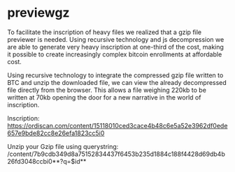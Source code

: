 # previewgz

To facilitate the inscription of heavy files we realized that a gzip file previewer is needed. Using recursive technology and js decompression we are able to generate very heavy inscription at one-third of the cost, making it possible to create increasingly complex bitcoin enrollments at affordable cost.

Using recursive technology to integrate the compressed gzip file written to BTC and unzip the downloaded file, we can view the already decompressed file directly from the browser. This allows a file weighing 220kb to be written at 70kb opening the door for a new narrative in the world of inscription.

Inscription: https://ordiscan.com/content/15118010ced3cace4b48c6e5a52e3962df0ede657e9bde82cc8e26efa1823cc5i0

Unzip your Gzip file using querystring: /content/7b9cdb349d8a75152834437f6453b235d1884c188f4428d69db4b26fd3048ccbi0**?q=$id**